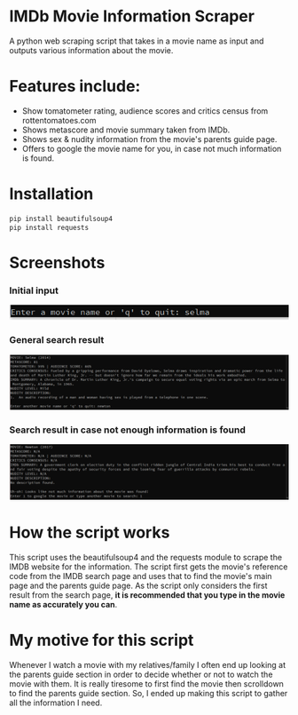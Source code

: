   # IMDb Movie Information Scraper
A python web scraping script that takes in a movie name as input and outputs various information about the movie.

# Features include:
- Show tomatometer rating, audience scores and critics census from rottentomatoes.com
- Shows metascore and movie summary taken from IMDb.
- Shows sex & nudity information from the movie's parents guide page.
- Offers to google the movie name for you, in case not much information is found.

 # Installation
```
pip install beautifulsoup4
pip install requests
```

# Screenshots
### Initial input
![screenshot 1](script_sc1.png?raw=true)
### General search result
![screenshot 2](script_sc2.png?raw=true)
### Search result in case not enough information is found
![screenshot 3](script_sc3.png?raw=true)



 # How the script works
 This script uses the beautifulsoup4 and the requests module to scrape the IMDB website for the information. The script first gets the movie's reference code from the IMDB search page and uses that to find the movie's main page and the parents guide page. As the script only considers the first result from the search page, **it is recommended that you type in the movie name as accurately you can**.
 
 # My motive for this script
Whenever I watch a movie with my relatives/family I often end up looking at the parents guide section in order to decide whether or not to watch the movie with them. It is really tiresome to first find the movie then scrolldown to find the parents guide section. So, I ended up making this script to gather all the information I need.
